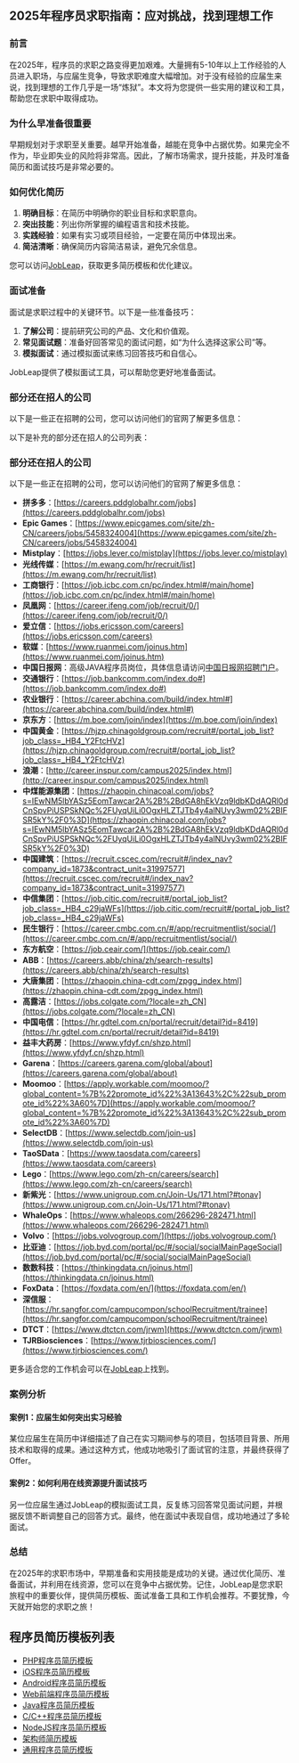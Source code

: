 ## 2025年程序员求职指南：应对挑战，找到理想工作

### 前言

在2025年，程序员的求职之路变得更加艰难。大量拥有5-10年以上工作经验的人员进入职场，与应届生竞争，导致求职难度大幅增加。对于没有经验的应届生来说，找到理想的工作几乎是一场“炼狱”。本文将为您提供一些实用的建议和工具，帮助您在求职中取得成功。

### 为什么早准备很重要

早期规划对于求职至关重要。越早开始准备，越能在竞争中占据优势。如果完全不作为，毕业即失业的风险将非常高。因此，了解市场需求，提升技能，并及时准备简历和面试技巧是非常必要的。

### 如何优化简历

1. **明确目标**：在简历中明确你的职业目标和求职意向。
2. **突出技能**：列出你所掌握的编程语言和技术技能。
3. **实践经验**：如果有实习或项目经验，一定要在简历中体现出来。
4. **简洁清晰**：确保简历内容简洁易读，避免冗余信息。

您可以访问[JobLeap](https://www.jobleap.cn/)，获取更多简历模板和优化建议。

### 面试准备

面试是求职过程中的关键环节。以下是一些准备技巧：

1. **了解公司**：提前研究公司的产品、文化和价值观。
2. **常见面试题**：准备好回答常见的面试问题，如“为什么选择这家公司”等。
3. **模拟面试**：通过模拟面试来练习回答技巧和自信心。

JobLeap提供了模拟面试工具，可以帮助您更好地准备面试。

### 部分还在招人的公司

以下是一些正在招聘的公司，您可以访问他们的官网了解更多信息：

以下是补充的部分还在招人的公司列表：

### 部分还在招人的公司

以下是一些正在招聘的公司，您可以访问他们的官网了解更多信息：  
- **拼多多**：[https://careers.pddglobalhr.com/jobs](https://careers.pddglobalhr.com/jobs)  
- **Epic Games**：[https://www.epicgames.com/site/zh-CN/careers/jobs/5458324004](https://www.epicgames.com/site/zh-CN/careers/jobs/5458324004)  
- **Mistplay**：[https://jobs.lever.co/mistplay](https://jobs.lever.co/mistplay)  
- **光线传媒**：[https://m.ewang.com/hr/recruit/list](https://m.ewang.com/hr/recruit/list)  
- **工商银行**：[https://job.icbc.com.cn/pc/index.html#/main/home](https://job.icbc.com.cn/pc/index.html#/main/home)  
- **凤凰网**：[https://career.ifeng.com/job/recruit/0/](https://career.ifeng.com/job/recruit/0/)
- **爱立信**：[https://jobs.ericsson.com/careers](https://jobs.ericsson.com/careers)
- **软媒**：[https://www.ruanmei.com/joinus.htm](https://www.ruanmei.com/joinus.htm)
- **中国日报网**：高级JAVA程序员岗位，具体信息请访问[中国日报网招聘门户](https://chinadailywebsite.zhiye.com)。
- **交通银行**：[https://job.bankcomm.com/index.do#](https://job.bankcomm.com/index.do#)
- **农业银行**：[https://career.abchina.com/build/index.html#](https://career.abchina.com/build/index.html#)
- **京东方**：[https://m.boe.com/join/index](https://m.boe.com/join/index)
- **中国黄金**：[https://hjzp.chinagoldgroup.com/recruit#/portal_job_list?job_class=_HB4_Y2FtcHVz](https://hjzp.chinagoldgroup.com/recruit#/portal_job_list?job_class=_HB4_Y2FtcHVz)
- **浪潮**：[http://career.inspur.com/campus2025/index.html](http://career.inspur.com/campus2025/index.html)
- **中煤能源集团**：[https://zhaopin.chinacoal.com/jobs?s=IEwNM5lbYASz5EomTawcar2A%2B%2BdGA8hEkVzq9ldbKDdAQRl0dCnSpvPiUSPSkNQc%2FUyqUiLi0OgxHLZTJTb4y4alNUvy3wm02%2BIFSR5kY%2F0%3D](https://zhaopin.chinacoal.com/jobs?s=IEwNM5lbYASz5EomTawcar2A%2B%2BdGA8hEkVzq9ldbKDdAQRl0dCnSpvPiUSPSkNQc%2FUyqUiLi0OgxHLZTJTb4y4alNUvy3wm02%2BIFSR5kY%2F0%3D)
- **中国建筑**：[https://recruit.cscec.com/recruit#/index_nav?company_id=1873&contract_unit=31997577](https://recruit.cscec.com/recruit#/index_nav?company_id=1873&contract_unit=31997577)
- **中信集团**：[https://job.citic.com/recruit#/portal_job_list?job_class=_HB4_c29jaWFs](https://job.citic.com/recruit#/portal_job_list?job_class=_HB4_c29jaWFs)
- **民生银行**：[https://career.cmbc.com.cn/#/app/recruitmentlist/social/](https://career.cmbc.com.cn/#/app/recruitmentlist/social/)
- **东方航空**：[https://job.ceair.com/](https://job.ceair.com/)
- **ABB**：[https://careers.abb/china/zh/search-results](https://careers.abb/china/zh/search-results)
- **大唐集团**：[https://zhaopin.china-cdt.com/zpgg_index.html](https://zhaopin.china-cdt.com/zpgg_index.html)
- **高露洁**：[https://jobs.colgate.com/?locale=zh_CN](https://jobs.colgate.com/?locale=zh_CN)
- **中国电信**：[https://hr.gdtel.com.cn/portal/recruit/detail?id=8419](https://hr.gdtel.com.cn/portal/recruit/detail?id=8419)
- **益丰大药房**：[https://www.yfdyf.cn/shzp.html](https://www.yfdyf.cn/shzp.html)
- **Garena**：[https://careers.garena.com/global/about](https://careers.garena.com/global/about)
- **Moomoo**：[https://apply.workable.com/moomoo/?global_content=%7B%22promote_id%22%3A13643%2C%22sub_promote_id%22%3A60%7D](https://apply.workable.com/moomoo/?global_content=%7B%22promote_id%22%3A13643%2C%22sub_promote_id%22%3A60%7D)
- **SelectDB**：[https://www.selectdb.com/join-us](https://www.selectdb.com/join-us)
- **TaoSData**：[https://www.taosdata.com/careers](https://www.taosdata.com/careers)
- **Lego**：[https://www.lego.com/zh-cn/careers/search](https://www.lego.com/zh-cn/careers/search)
- **新紫光**：[https://www.unigroup.com.cn/Join-Us/171.html?#tonav](https://www.unigroup.com.cn/Join-Us/171.html?#tonav)
- **WhaleOps**：[https://www.whaleops.com/266296-282471.html](https://www.whaleops.com/266296-282471.html)
- **Volvo**：[https://jobs.volvogroup.com/](https://jobs.volvogroup.com/)
- **比亚迪**：[https://job.byd.com/portal/pc/#/social/socialMainPageSocial](https://job.byd.com/portal/pc/#/social/socialMainPageSocial)
- **数数科技**：[https://thinkingdata.cn/joinus.html](https://thinkingdata.cn/joinus.html)
- **FoxData**：[https://foxdata.com/en/](https://foxdata.com/en/)
- **深信服**：[https://hr.sangfor.com/campucompon/schoolRecruitment/trainee](https://hr.sangfor.com/campucompon/schoolRecruitment/trainee)
- **DTCT**：[https://www.dtctcn.com/jrwm](https://www.dtctcn.com/jrwm)
- **TJRBiosciences**：[https://www.tjrbiosciences.com/](https://www.tjrbiosciences.com/)

更多适合您的工作机会可以在[JobLeap](https://www.jobleap.cn/)上找到。

### 案例分析

#### 案例1：应届生如何突出实习经验

某位应届生在简历中详细描述了自己在实习期间参与的项目，包括项目背景、所用技术和取得的成果。通过这种方式，他成功地吸引了面试官的注意，并最终获得了Offer。

#### 案例2：如何利用在线资源提升面试技巧

另一位应届生通过JobLeap的模拟面试工具，反复练习回答常见面试问题，并根据反馈不断调整自己的回答方式。最终，他在面试中表现自信，成功地通过了多轮面试。

### 总结

在2025年的求职市场中，早期准备和实用技能是成功的关键。通过优化简历、准备面试，并利用在线资源，您可以在竞争中占据优势。记住，JobLeap是您求职旅程中的重要伙伴，提供简历模板、面试准备工具和工作机会推荐。不要犹豫，今天就开始您的求职之旅！

## 程序员简历模板列表

- [PHP程序员简历模板](php.md)
- [iOS程序员简历模板](ios.md)
- [Android程序员简历模板](android.md)
- [Web前端程序员简历模板](web.md)
- [Java程序员简历模板](java.md)
- [C/C++程序员简历模板](c.md)
- [NodeJS程序员简历模板](node.md)
- [架构师简历模板](architect.md)
- [通用程序员简历模板](etc.md)
